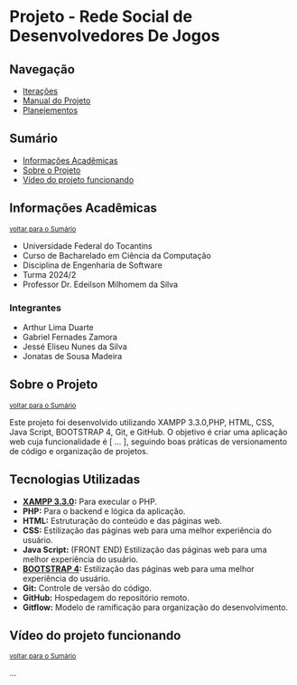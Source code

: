 ﻿# Projeto - Rede Social de Desenvolvedores De Jogos

## Navegação

- [Iterações](https://github.com/jessilver/Engenharia-de-Software-Gamyx/blob/docs/readme/iteracoes.md)
- [Manual do Projeto](https://github.com/jessilver/Engenharia-de-Software-Gamyx/blob/docs/readme/manual_do_projeto.md)
- [Planejementos](https://github.com/jessilver/Engenharia-de-Software-Gamyx/blob/docs/readme/planejamentos.md)

## Sumário

- [Informações Acadêmicas](#Informações-Acadêmicas)
- [Sobre o Projeto](#sobre-o-projeto)
- [Vídeo do projeto funcionando](#vídeo-do-projeto-funcionando)

## Informações Acadêmicas
<small>[voltar para o Sumário](#Sumário)</small><br>

- Universidade Federal do Tocantins
- Curso de Bacharelado em Ciência da Computação
- Disciplina de Engenharia de Software
- Turma 2024/2
- Professor Dr. Edeilson Milhomem da Silva

### Integrantes
- Arthur Lima Duarte
- Gabriel Fernades Zamora
- Jessé Eliseu Nunes da Silva
- Jonatas de Sousa Madeira

## Sobre o Projeto
<small>[voltar para o Sumário](#Sumário)</small><br>

Este projeto foi desenvolvido utilizando XAMPP 3.3.0,PHP, HTML, CSS, Java Script, BOOTSTRAP 4, Git, e GitHub. O objetivo é criar uma aplicação web cuja funcionalidade é [ ... ], seguindo boas práticas de versionamento de código e organização de projetos.

## Tecnologias Utilizadas

- **[XAMPP 3.3.0](https://www.djangoproject.com/start/):** Para execular o PHP.
- **PHP:** Para o backend e lógica da aplicação.
- **HTML:** Estruturação do conteúdo e das páginas web.
- **CSS:** Estilização das páginas web para uma melhor experiência do usuário.
- **Java Script:** (FRONT END) Estilização das páginas web para uma melhor experiência do usuário.
- **[BOOTSTRAP 4](https://getbootstrap.com/docs/4.0/getting-started/introduction/):** Estilização das páginas web para uma melhor experiência do usuário.
- **Git:** Controle de versão do código.
- **GitHub:** Hospedagem do repositório remoto.
- **Gitflow:** Modelo de ramificação para organização do desenvolvimento. 

## Vídeo do projeto funcionando
<small>[voltar para o Sumário](#Sumário)</small><br>

...
